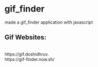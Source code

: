 # gif_finder
 made a gif_finder application with javascript
 
 ## Gif Websites:
 <br />
 https://gif.doshidhruv.
 <br />
 https://gif-finder.now.sh/
